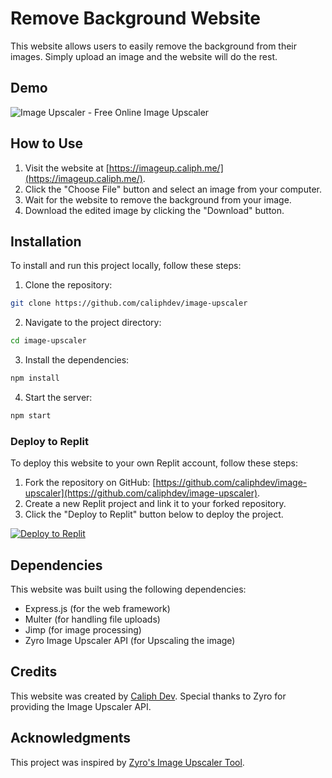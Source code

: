 # Remove Background Website

This website allows users to easily remove the background from their images. Simply upload an image and the website will do the rest.

## Demo
![Image Upscaler - Free Online Image Upscaler](https://i0.wp.com/m.caliph.my.id/public/storage/blog/fd744a245de2db9685f3c5f141d09317.png)


## How to Use

1. Visit the website at [https://imageup.caliph.me/](https://imageup.caliph.me/).
2. Click the "Choose File" button and select an image from your computer.
3. Wait for the website to remove the background from your image.
4. Download the edited image by clicking the "Download" button.

## Installation
To install and run this project locally, follow these steps:

1. Clone the repository: 
```bash
git clone https://github.com/caliphdev/image-upscaler
```
2. Navigate to the project directory:
```bash
cd image-upscaler
```
3. Install the dependencies:
```bash
npm install
```

4. Start the server:
```bash
npm start
```

### Deploy to Replit

To deploy this website to your own Replit account, follow these steps:

1. Fork the repository on GitHub: [https://github.com/caliphdev/image-upscaler](https://github.com/caliphdev/image-upscaler).
2. Create a new Replit project and link it to your forked repository.
3. Click the "Deploy to Replit" button below to deploy the project.

[![Deploy to Replit](https://replit.com/badge/github/caliphdev/image-upscaler)](https://replit.com/github/caliphdev/image-upscaler)

## Dependencies

This website was built using the following dependencies:

- Express.js (for the web framework)
- Multer (for handling file uploads)
- Jimp (for image processing)
- Zyro Image Upscaler API (for Upscaling the image)

## Credits

This website was created by [Caliph Dev](https://github.com/caliphdev). Special thanks to Zyro for providing the Image Upscaler API. 

## Acknowledgments

This project was inspired by [Zyro's Image Upscaler Tool](https://zyro.com/id/tool/image-upscaler).
